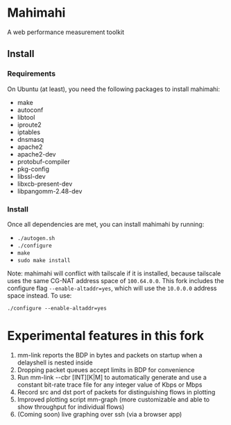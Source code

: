 # Mahimahi

A web performance measurement toolkit

## Install

### Requirements

On Ubuntu (at least), you need the following packages to install mahimahi:
 * make
 * autoconf
 * libtool
 * iproute2
 * iptables
 * dnsmasq
 * apache2
 * apache2-dev
 * protobuf-compiler
 * pkg-config
 * libssl-dev
 * libxcb-present-dev
 * libpangomm-2.48-dev

### Install

Once all dependencies are met, you can install mahimahi by running:
 * `./autogen.sh`
 * `./configure`
 * `make`
 * `sudo make install`

Note: mahimahi will conflict with tailscale if it is installed, because tailscale uses the same CG-NAT address space of `100.64.0.0`. This fork includes the configure flag `--enable-altaddr=yes`, which will use the `10.0.0.0` address space instead. To use:

```
./configure --enable-altaddr=yes
```

# Experimental features in this fork

1. mm-link reports the BDP in bytes and packets on startup when a delayshell is
   nested inside
2. Dropping packet queues accept limits in BDP for convenience
3. Run mm-link --cbr [INT][K|M] to automatically generate and use a constant
   bit-rate trace file for any integer value of Kbps or Mbps
4. Record src and dst port of packets for distinguishing flows in plotting
5. Improved plotting script mm-graph (more customizable and able to show
   throughput for individual flows)
5. (Coming soon) live graphing over ssh (via a browser app)
